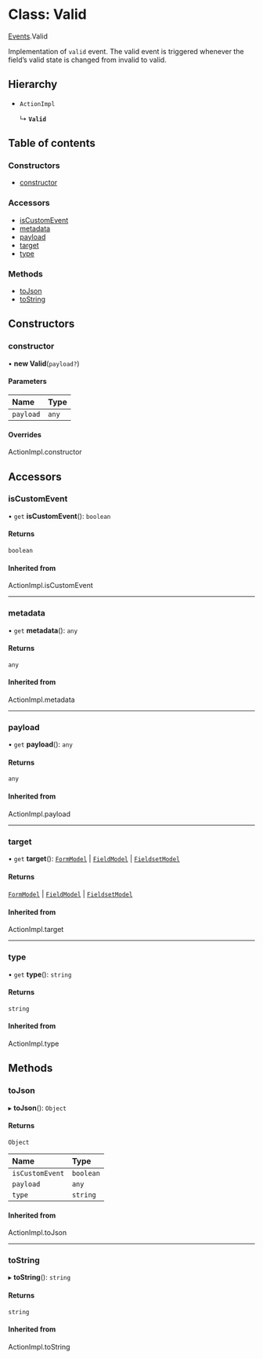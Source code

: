# Class: Valid

[Events](../modules/Events.md).Valid

Implementation of `valid` event. The valid event is triggered whenever the field’s valid state is changed from invalid to valid.

## Hierarchy

- `ActionImpl`

  ↳ **`Valid`**

## Table of contents

### Constructors

- [constructor](Events.Valid.md#constructor)

### Accessors

- [isCustomEvent](Events.Valid.md#iscustomevent)
- [metadata](Events.Valid.md#metadata)
- [payload](Events.Valid.md#payload)
- [target](Events.Valid.md#target)
- [type](Events.Valid.md#type)

### Methods

- [toJson](Events.Valid.md#tojson)
- [toString](Events.Valid.md#tostring)

## Constructors

### constructor

• **new Valid**(`payload?`)

#### Parameters

| Name | Type |
| :------ | :------ |
| `payload` | `any` |

#### Overrides

ActionImpl.constructor

## Accessors

### isCustomEvent

• `get` **isCustomEvent**(): `boolean`

#### Returns

`boolean`

#### Inherited from

ActionImpl.isCustomEvent

___

### metadata

• `get` **metadata**(): `any`

#### Returns

`any`

#### Inherited from

ActionImpl.metadata

___

### payload

• `get` **payload**(): `any`

#### Returns

`any`

#### Inherited from

ActionImpl.payload

___

### target

• `get` **target**(): [`FormModel`](../interfaces/FormModel.FormModel-1.md) \| [`FieldModel`](../interfaces/FormModel.FieldModel.md) \| [`FieldsetModel`](../interfaces/FormModel.FieldsetModel.md)

#### Returns

[`FormModel`](../interfaces/FormModel.FormModel-1.md) \| [`FieldModel`](../interfaces/FormModel.FieldModel.md) \| [`FieldsetModel`](../interfaces/FormModel.FieldsetModel.md)

#### Inherited from

ActionImpl.target

___

### type

• `get` **type**(): `string`

#### Returns

`string`

#### Inherited from

ActionImpl.type

## Methods

### toJson

▸ **toJson**(): `Object`

#### Returns

`Object`

| Name | Type |
| :------ | :------ |
| `isCustomEvent` | `boolean` |
| `payload` | `any` |
| `type` | `string` |

#### Inherited from

ActionImpl.toJson

___

### toString

▸ **toString**(): `string`

#### Returns

`string`

#### Inherited from

ActionImpl.toString
